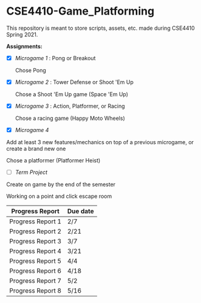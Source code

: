 # CSE4410-Game_Platforming

This repository is meant to store scripts, assets, etc. made during CSE4410 Spring 2021.

**Assignments:**

- [x] *Microgame 1* : Pong or Breakout

  Chose Pong

- [x] *Microgame 2* : Tower Defense or Shoot 'Em Up

  Chose a Shoot 'Em Up game (Space 'Em Up)

- [x] *Microgame 3* : Action, Platformer, or Racing

  Chose a racing game (Happy Moto Wheels)

- [x] *Microgame 4*


Add at least 3 new features/mechanics on top of a previous microgame, or create a brand new one

Chose a platformer (Platformer Heist)

- [ ] *Term Project*

Create on game by the end of the semester

Working on a point and click escape room




Progress Report | Due date
------------ | -------------
Progress Report 1 | 2/7
Progress Report 2 | 2/21
Progress Report 3 | 3/7
Progress Report 4 | 3/21
Progress Report 5 | 4/4
Progress Report 6 | 4/18
Progress Report 7 | 5/2
Progress Report 8 | 5/16
